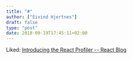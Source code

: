 ```yaml
---
title: "#"
author: ["Eivind Hjertnes"]
draft: false
type: "post"
date: 2018-09-19T17:45:11+02:00
---
```


Liked:
[Introducing
the React Profiler -- React Blog](https://reactjs.org/blog/2018/09/10/introducing-the-react-profiler.html)
